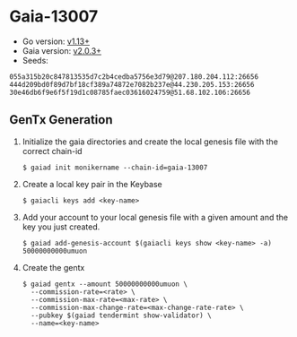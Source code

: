 # Gaia-13007

- Go version: [v1.13+](https://golang.org/dl/)
- Gaia version: [v2.0.3+](https://github.com/cosmos/gaia/releases)
- Seeds:

```
055a315b20c847813535d7c2b4cedba5756e3d79@207.180.204.112:26656
444d209bd0f89d7bf18cf389a74872e7082b237e@44.230.205.153:26656
30e46db6f9e6f5f19d1c08785faec03616024759@51.68.102.106:26656
```

## GenTx Generation

1. Initialize the gaia directories and create the local genesis file with the correct
   chain-id

   ```shell
   $ gaiad init monikername --chain-id=gaia-13007
   ```

2. Create a local key pair in the Keybase

   ```shell
   $ gaiacli keys add <key-name>
   ```

3. Add your account to your local genesis file with a given amount and the key you
   just created.

   ```shell
   $ gaiad add-genesis-account $(gaiacli keys show <key-name> -a) 50000000000umuon
   ```

4. Create the gentx

   ```shell
   $ gaiad gentx --amount 50000000000umuon \
     --commission-rate=<rate> \
     --commission-max-rate=<max-rate> \
     --commission-max-change-rate=<max-change-rate-rate> \
     --pubkey $(gaiad tendermint show-validator) \
     --name=<key-name>
   ```
